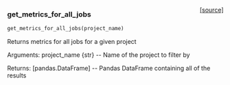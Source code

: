 <span style="float:right;">[[source]](https://github.com/DeepLearnI/foundations/blob/master/foundations/projects.py#L14)</span>

### get_metrics_for_all_jobs


```python
get_metrics_for_all_jobs(project_name)
```


Returns metrics for all jobs for a given project

Arguments:
project_name {str} -- Name of the project to filter by

Returns:
[pandas.DataFrame] -- Pandas DataFrame containing all of the results
